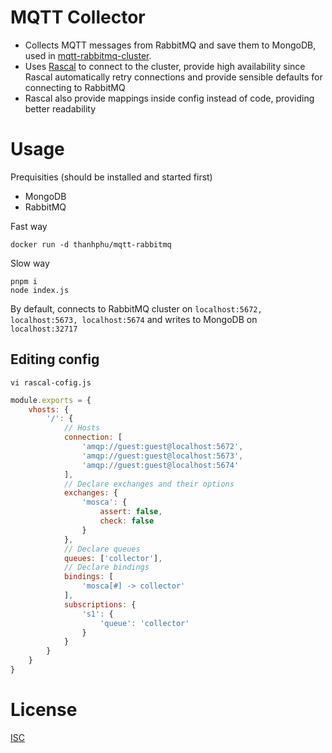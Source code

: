 # MQTT Collector

* Collects MQTT messages from RabbitMQ and save them to MongoDB, used in [mqtt-rabbitmq-cluster](https://github.com/thanhphu/mqtt-rabbitmq-cluster).
* Uses [Rascal](https://github.com/guidesmiths/rascal) to connect to the cluster, provide high availability since Rascal automatically retry connections and provide sensible defaults for connecting to RabbitMQ
* Rascal also provide mappings inside config instead of code, providing better readability

# Usage
Prequisities (should be installed and started first)
* MongoDB
* RabbitMQ

Fast way
```
docker run -d thanhphu/mqtt-rabbitmq
```

Slow way
```
pnpm i
node index.js
```

By default, connects to RabbitMQ cluster on `localhost:5672, localhost:5673, localhost:5674` and writes to MongoDB on `localhost:32717`

## Editing config
```
vi rascal-cofig.js
```

```js
module.exports = {
    vhosts: {
        '/': {
            // Hosts
            connection: [ 
                'amqp://guest:guest@localhost:5672',
                'amqp://guest:guest@localhost:5673',
                'amqp://guest:guest@localhost:5674'
            ],
            // Declare exchanges and their options
            exchanges: {
                'mosca': {
                    assert: false,
                    check: false
                }
            },
            // Declare queues
            queues: ['collector'],
            // Declare bindings
            bindings: [
                'mosca[#] -> collector'
            ],
            subscriptions: {
                's1': {
                    'queue': 'collector'
                }
            }
        }
    }
}
```

# License
[ISC](LICENSE.txt)